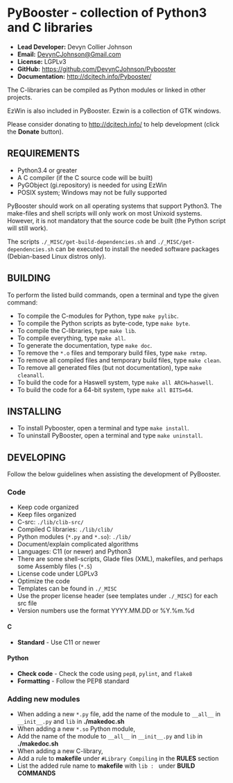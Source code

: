 PyBooster - collection of Python3 and C libraries
======================================

 * **Lead Developer:** Devyn Collier Johnson
 * **Email:** DevynCJohnson@Gmail.com
 * **License:** LGPLv3
 * **GitHub:** https://github.com/DevynCJohnson/Pybooster
 * **Documentation:** http://dcjtech.info/Pybooster/

The C-libraries can be compiled as Python modules or linked in other projects.

EzWin is also included in PyBooster. Ezwin is a collection of GTK windows.

Please consider donating to http://dcjtech.info/ to help development (click the **Donate** button).


REQUIREMENTS
------------

 * Python3.4 or greater
 * A C compiler (if the C source code will be built)
 * PyGObject (gi.repository) is needed for using EzWin
 * POSIX system; Windows may not be fully supported

PyBooster should work on all operating systems that support Python3. The make-files and shell scripts will only work on most Unixoid systems. However, it is not mandatory that the source code be built (the Python script will still work).

The scripts `./_MISC/get-build-dependencies.sh` and `./_MISC/get-dependencies.sh` can be executed to install the needed software packages (Debian-based Linux distros only).


BUILDING
--------

To perform the listed build commands, open a terminal and type the given command:

 * To compile the C-modules for Python, type `make pylibc`.
 * To compile the Python scripts as byte-code, type `make byte`.
 * To compile the C-libraries, type `make lib`.
 * To compile everything, type `make all`.
 * To generate the documentation, type `make doc`.
 * To remove the `*.o` files and temporary build files, type `make rmtmp`.
 * To remove all compiled files and temporary build files, type `make clean`.
 * To remove all generated files (but not documentation), type `make cleanall`.
 * To build the code for a Haswell system, type `make all ARCH=haswell`.
 * To build the code for a 64-bit system, type `make all BITS=64`.


INSTALLING
----------

 * To install Pybooster, open a terminal and type `make install`.
 * To uninstall PyBooster, open a terminal and type `make uninstall`.


DEVELOPING
----------

Follow the below guidelines when assisting the development of PyBooster.

### Code ###

 * Keep code organized
 * Keep files organized
  * C-src: `./lib/clib-src/`
  * Compiled C libraries: `./lib/clib/`
  * Python modules (`*.py` and `*.so`): `./lib/`
 * Document/explain complicated algorithms
 * Languages: C11 (or newer) and Python3
  * There are some shell-scripts, Glade files (XML), makefiles, and perhaps some Assembly files (`*.S`)
 * License code under LGPLv3
 * Optimize the code
 * Templates can be found in `./_MISC`
 * Use the proper license header (see templates under `./_MISC`) for each src file
 * Version numbers use the format YYYY.MM.DD or %Y.%m.%d

#### C ####

 * **Standard** - Use C11 or newer

#### Python ####

 * **Check code** - Check the code using `pep8`, `pylint`, and `flake8`
 * **Formatting** - Follow the PEP8 standard

### Adding new modules ###

 * When adding a new `*.py` file, add the name of the module to ``__all__`` in ``__init__.py`` and `lib` in **./makedoc.sh**
 * When adding a new `*.so` Python module,
  * Add the name of the module to ``__all__`` in ``__init__.py`` and `lib` in **./makedoc.sh**
 * When adding a new C-library,
  * Add a rule to **makefile** under `#Library Compiling` in the **RULES** section
  * List the added rule name to **makefile** with ``lib : `` under **BUILD COMMANDS**

